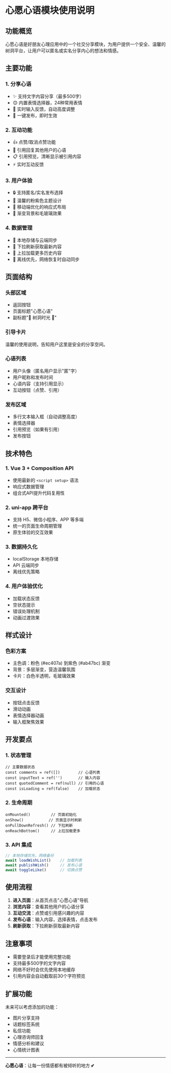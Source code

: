 # 心愿心语模块使用说明

## 功能概览

心愿心语是好朋友心理应用中的一个社交分享模块，为用户提供一个安全、温馨的树洞平台，让用户可以匿名或实名分享内心的想法和情感。

## 主要功能

### 1. 分享心语
- ✨ 支持文字内容分享（最多500字）
- 😊 内置表情选择器，24种常用表情
- 📝 实时输入反馈，自动高度调整
- 🎯 一键发布，即时生效

### 2. 互动功能
- 👍 点赞/取消点赞功能
- 💬 引用回复其他用户的心语
- 📋 引用预览，清晰显示被引用内容
- ⚡ 实时互动反馈

### 3. 用户体验
- 🔒 支持匿名/实名发布选择
- 🌸 温馨的粉紫色主题设计
- 📱 移动端优化的响应式布局
- 🎨 渐变背景和毛玻璃效果

### 4. 数据管理
- 💾 本地存储与云端同步
- 🔄 下拉刷新获取最新内容
- 📄 上拉加载更多历史内容
- 🚀 离线优先，网络恢复时自动同步

## 页面结构

### 头部区域
- 返回按钮
- 页面标题"心愿心语"
- 副标题"🌸 树洞时光 🌸"

### 引导卡片
温馨的使用说明，告知用户这里是安全的分享空间。

### 心语列表
- 用户头像（匿名用户显示"匿"字）
- 用户昵称和发布时间
- 心语内容（支持引用显示）
- 互动按钮（点赞、引用）

### 发布区域
- 多行文本输入框（自动调整高度）
- 表情选择器
- 引用预览（如果有引用）
- 发布按钮

## 技术特色

### 1. Vue 3 + Composition API
- 使用最新的 `<script setup>` 语法
- 响应式数据管理
- 组合式API提升代码复用性

### 2. uni-app 跨平台
- 支持 H5、微信小程序、APP 等多端
- 统一的页面生命周期管理
- 原生体验的交互效果

### 3. 数据持久化
- localStorage 本地存储
- API 云端同步
- 离线优先策略

### 4. 用户体验优化
- 加载状态反馈
- 空状态提示
- 错误处理机制
- 动画过渡效果

## 样式设计

### 色彩方案
- 主色调：粉色 (#ec407a) 到紫色 (#ab47bc) 渐变
- 背景：多层渐变，营造温馨氛围
- 卡片：白色半透明，毛玻璃效果

### 交互设计
- 按钮点击反馈
- 滑动动画
- 表情选择器动画
- 输入框聚焦效果

## 开发要点

### 1. 状态管理
```vue
// 主要数据状态
const comments = ref([])        // 心语列表
const inputText = ref('')       // 输入内容
const quotedComment = ref(null) // 引用的心语
const isLoading = ref(false)    // 加载状态
```

### 2. 生命周期
```vue
onMounted()         // 页面初始化
onShow()           // 页面显示时刷新
onPullDownRefresh() // 下拉刷新
onReachBottom()     // 上拉加载更多
```

### 3. API 集成
```javascript
// 本地存储优先，网络备份
await loadWishList()    // 加载列表
await publishWish()     // 发布心语
await toggleLike()      // 切换点赞
```

## 使用流程

1. **进入页面**：从首页点击"心愿心语"导航
2. **浏览内容**：查看其他用户的心语分享
3. **互动交流**：点赞或引用感兴趣的内容
4. **发布心语**：输入内容，选择表情，点击发布
5. **刷新获取**：下拉刷新获取最新内容

## 注意事项

- 需要登录后才能使用完整功能
- 支持最多500字的文字内容
- 网络不好时会优先使用本地缓存
- 引用内容会自动截取前30个字符预览

## 扩展功能

未来可以考虑添加的功能：
- 图片分享支持
- 话题标签系统
- 私信功能
- 心理咨询师回复
- 情感分析和建议
- 心情统计图表

---

**心愿心语**：让每一份情感都有被倾听的地方 💕
